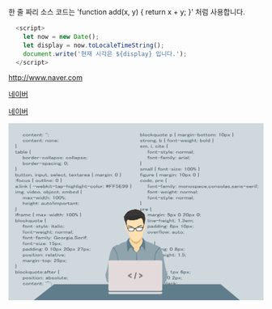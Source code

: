 
한 줄 짜리 소스 코드는 'function add(x, y) { return x + y; }' 처럼 사용합니다.

```javascript
  <script>
    let now = new Date();
    let display = now.toLocaleTimeString();
    document.write('현재 시각은 ${display} 입니다.');
  </script>
```
<http://www.naver.com>


[네이버](http://www.naver.com)

[네이버](http://www.naver.com, "클릭하면 네이버 홈페이지로 이동합니다.")


![프로필 이미지](./programmer-1653351_1280.png)











